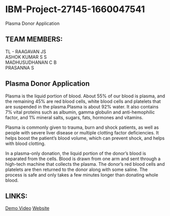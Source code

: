 # IBM-Project-27145-1660047541

Plasma Donor Application

<h2>TEAM MEMBERS:</h2>

TL - RAAGAVAN JS<br>
ASHOK KUMAR S S<br>
MADHUSUDHANAN C B<br>
PRASANNA S<br>

<h2>Plasma Donor Application</h2>

Plasma is the liquid portion of blood. About 55% of our blood is plasma, and the remaining 45% are red blood cells, white blood cells and platelets that are suspended in the plasma.Plasma is about 92% water. It also contains 7% vital proteins such as albumin, gamma globulin and anti-hemophilic factor, and 1% mineral salts, sugars, fats, hormones and vitamins.

Plasma is commonly given to trauma, burn and shock patients, as well as people with severe liver disease or multiple clotting factor deficiencies. It helps boost the patient’s blood volume, which can prevent shock, and helps with blood clotting.

In a plasma-only donation, the liquid portion of the donor’s blood is separated from the cells. Blood is drawn from one arm and sent through a high-tech machine that collects the plasma. The donor’s red blood cells and platelets are then returned to the donor along with some saline. The process is safe and only takes a few minutes longer than donating whole blood.

<h2>LINKS:</h2>
<a href="https://drive.google.com/file/d/167bcxH3CMROnzLV_r_0u4gvz6u5zt1I1/view?usp=sharing">Demo Video</a>
<a href="http://169.51.204.11:32321/">Website</a>
